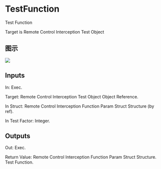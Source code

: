 # TestFunction

Test Function

Target is Remote Control Interception Test Object

## 图示

![]($-20221218-20325161.png)

## Inputs

In: Exec.

Target: Remote Control Interception Test Object Object Reference.

In Struct: Remote Control Interception Function Param Struct Structure (by ref).

In Test Factor: Integer.  

## Outputs

Out: Exec.

Return Value: Remote Control Interception Function Param Struct Structure. Test Function.

